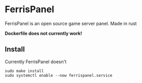 # FerrisPanel
FerrisPanel is an open source game server panel. Made in rust


**Dockerfile does not currently work!**

## Install
Currently FerrisPanel doesn't 
```shell
sudo make install
sudo systemctl enable --now ferrispanel.service
```